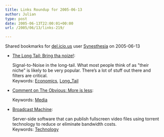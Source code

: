 ```yaml
---
title: Links Roundup for 2005-06-13
author: Julian
type: post
date: 2005-06-13T22:00:01+00:00
url: /2005/06/13/links-219/

---
```

Shared bookmarks for [del.icio.us][1] user  [Synesthesia][2] on 2005-06-13

  * [The Long Tail: Bring tha noize!][3]:
  
    Signal-to-Noise in the long-tail. What most people think of as "their niche" is likely to be very popular. There&#8217;s a lot of stuff out there and filters are critical.   
    Keywords: [Economics][4], [Long_Tail][5]
  * [Comment on The Obvious: More is less][6]:
  
       
    Keywords: [Media][7]
  * [Broadcast Machine][8]:
  
    Server-side software that can publish fullscreen video files using torrent technology to reduce or eliminate bandwidth costs.   
    Keywords: [Technology][9]

 [1]: https://del.icio.us/
 [2]: https://del.icio.us/synesthesia
 [3]: https://longtail.typepad.com/the_long_tail/2005/06/more_on_signals.html "https://longtail.typepad.com/the_long_tail/2005/06/more_on_signals.html"
 [4]: https://del.icio.us/synesthesia/Economics
 [5]: https://del.icio.us/synesthesia/Long_Tail
 [6]: https://theobvious.typepad.com/blog/2005/06/more_is_less.html#c6200195 "https://theobvious.typepad.com/blog/2005/06/more_is_less.html#c6200195"
 [7]: https://del.icio.us/synesthesia/Media
 [8]: https://www.participatoryculture.org/bm/ "https://www.participatoryculture.org/bm/"
 [9]: https://del.icio.us/synesthesia/Technology